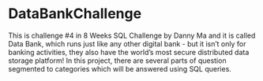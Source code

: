 # DataBankChallenge

This is challenge #4 in 8 Weeks SQL Challenge by Danny Ma and it is called Data Bank, which runs just like any other digital bank - but it isn’t only for banking activities, they also have the world’s most secure distributed data storage platform! In this project, there are several parts of question segmented to categories which will be answered using SQL queries.
